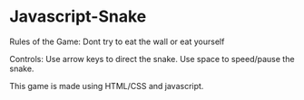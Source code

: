 # Javascript-Snake

Rules of the Game:
  Dont try to eat the wall or eat yourself
  
Controls:
  Use arrow keys to direct the snake.
  Use space to speed/pause the snake.

This game is made using HTML/CSS and javascript.
